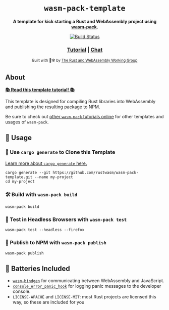 <div align="center">

  <h1><code>wasm-pack-template</code></h1>

  <strong>A template for kick starting a Rust and WebAssembly project using <a href="https://github.com/rustwasm/wasm-pack">wasm-pack</a>.</strong>

  <p>
    <a href="https://travis-ci.org/rustwasm/wasm-pack-template"><img src="https://img.shields.io/travis/rustwasm/wasm-pack-template.svg?style=flat-square" alt="Build Status" /></a>
  </p>

  <h3>
    <a href="https://rustwasm.github.io/docs/wasm-pack/tutorials/npm-browser-packages/index.html">Tutorial</a>
    <span> | </span>
    <a href="https://discordapp.com/channels/442252698964721669/443151097398296587">Chat</a>
  </h3>

  <sub>Built with 🦀🕸 by <a href="https://rustwasm.github.io/">The Rust and WebAssembly Working Group</a></sub>
</div>

## About

[**📚 Read this template tutorial! 📚**][template-docs]

This template is designed for compiling Rust libraries into WebAssembly and
publishing the resulting package to NPM.

Be sure to check out [other `wasm-pack` tutorials online][tutorials] for other
templates and usages of `wasm-pack`.

[tutorials]: https://rustwasm.github.io/docs/wasm-pack/tutorials/index.html
[template-docs]: https://rustwasm.github.io/docs/wasm-pack/tutorials/npm-browser-packages/index.html

## 🚴 Usage

### 🐑 Use `cargo generate` to Clone this Template

[Learn more about `cargo generate` here.](https://github.com/ashleygwilliams/cargo-generate)

```
cargo generate --git https://github.com/rustwasm/wasm-pack-template.git --name my-project
cd my-project
```

### 🛠️ Build with `wasm-pack build`

```
wasm-pack build
```

### 🔬 Test in Headless Browsers with `wasm-pack test`

```
wasm-pack test --headless --firefox
```

### 🎁 Publish to NPM with `wasm-pack publish`

```
wasm-pack publish
```

## 🔋 Batteries Included

* [`wasm-bindgen`](https://github.com/rustwasm/wasm-bindgen) for communicating
  between WebAssembly and JavaScript.
* [`console_error_panic_hook`](https://github.com/rustwasm/console_error_panic_hook)
  for logging panic messages to the developer console.
* `LICENSE-APACHE` and `LICENSE-MIT`: most Rust projects are licensed this way, so these are included for you
